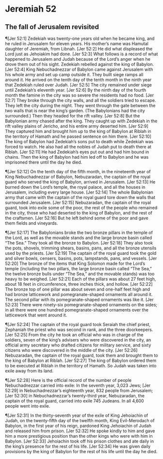 # Jeremiah 52

## The fall of Jerusalem revisited
¶[Jer 52:1] Zedekiah was twenty-one years old when he became king, and he ruled in Jerusalem for eleven years. His mother’s name was Hamutal daughter of Jeremiah, from Libnah.
[Jer 52:2] He did what displeased the Lord just as Jehoiakim had done.
[Jer 52:3] What follows is a record of what happened to Jerusalem and Judah because of the Lord’s anger when he drove them out of his sight. Zedekiah rebelled against the king of Babylon.
[Jer 52:4] King Nebuchadnezzar of Babylon came against Jerusalem with his whole army and set up camp outside it. They built siege ramps all around it. He arrived on the tenth day of the tenth month in the ninth year that Zedekiah ruled over Judah.
[Jer 52:5] The city remained under siege until Zedekiah’s eleventh year.
[Jer 52:6] By the ninth day of the fourth month the famine in the city was so severe the residents had no food.
[Jer 52:7] They broke through the city walls, and all the soldiers tried to escape. They left the city during the night. They went through the gate between the two walls that is near the king’s garden. (The Babylonians had the city surrounded.) Then they headed for the rift valley.
[Jer 52:8] But the Babylonian army chased after the king. They caught up with Zedekiah in the rift valley plains of Jericho, and his entire army deserted him.
[Jer 52:9] They captured him and brought him up to the king of Babylon at Riblah in the territory of Hamath and he passed sentence on him there.
[Jer 52:10] The king of Babylon had Zedekiah’s sons put to death while Zedekiah was forced to watch. He also had all the nobles of Judah put to death there at Riblah.
[Jer 52:11] He had Zedekiah’s eyes put out and had him bound in chains. Then the king of Babylon had him led off to Babylon and he was imprisoned there until the day he died.

¶[Jer 52:12] On the tenth day of the fifth month, in the nineteenth year of King Nebuchadnezzar of Babylon, Nebuzaradan, the captain of the royal guard who served the king of Babylon, arrived in Jerusalem.
[Jer 52:13] He burned down the Lord’s temple, the royal palace, and all the houses in Jerusalem, including every large house.
[Jer 52:14] The whole Babylonian army that came with the captain of the royal guard tore down the walls that surrounded Jerusalem.
[Jer 52:15] Nebuzaradan, the captain of the royal guard, took into exile some of the poor, the rest of the people who remained in the city, those who had deserted to the king of Babylon, and the rest of the craftsmen.
[Jer 52:16] But he left behind some of the poor and gave them fields and vineyards.

¶[Jer 52:17] The Babylonians broke the two bronze pillars in the temple of the Lord, as well as the movable stands and the large bronze basin called “The Sea.” They took all the bronze to Babylon.
[Jer 52:18] They also took the pots, shovels, trimming shears, basins, pans, and all the bronze utensils used by the priests.
[Jer 52:19] The captain of the royal guard took the gold and silver bowls, censers, basins, pots, lampstands, pans, and vessels.
[Jer 52:20] The bronze of the items that King Solomon made for the Lord’s temple (including the two pillars, the large bronze basin called “The Sea,” the twelve bronze bulls under “The Sea,” and the movable stands) was too heavy to be weighed.
[Jer 52:21] Each of the pillars was about 27 feet high, about 18 feet in circumference, three inches thick, and hollow.
[Jer 52:22] The bronze top of one pillar was about seven and one-half feet high and had bronze latticework and pomegranate-shaped ornaments all around it. The second pillar with its pomegranate-shaped ornaments was like it.
[Jer 52:23] There were ninety-six pomegranate-shaped ornaments on the sides; in all there were one hundred pomegranate-shaped ornaments over the latticework that went around it.

¶[Jer 52:24] The captain of the royal guard took Seraiah the chief priest, Zephaniah the priest who was second in rank, and the three doorkeepers.
[Jer 52:25] From the city he took an official who was in charge of the soldiers, seven of the king’s advisers who were discovered in the city, an official army secretary who drafted citizens for military service, and sixty citizens who were discovered in the middle of the city.
[Jer 52:26] Nebuzaradan, the captain of the royal guard, took them and brought them to the king of Babylon at Riblah.
[Jer 52:27] The king of Babylon ordered them to be executed at Riblah in the territory of Hamath. So Judah was taken into exile away from its land.

¶[Jer 52:28] Here is the official record of the number of people Nebuchadnezzar carried into exile: In the seventh year, 3,023 Jews;
[Jer 52:29] in Nebuchadnezzar’s eighteenth year, 832 people from Jerusalem;
[Jer 52:30] in Nebuchadnezzar’s twenty-third year, Nebuzaradan, the captain of the royal guard, carried into exile 745 Judeans. In all 4,600 people went into exile.

¶[Jer 52:31] In the thirty-seventh year of the exile of King Jehoiachin of Judah, on the twenty-fifth day of the twelfth month, King Evil-Merodach of Babylon, in the first year of his reign, pardoned King Jehoiachin of Judah and released him from prison.
[Jer 52:32] He spoke kindly to him and gave him a more prestigious position than the other kings who were with him in Babylon.
[Jer 52:33] Jehoiachin took off his prison clothes and ate daily in the king’s presence for the rest of his life.
[Jer 52:34] He was given daily provisions by the king of Babylon for the rest of his life until the day he died.
